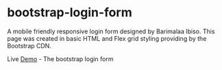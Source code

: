 # bootstrap-login-form
A mobile friendly responsive login form designed by Barimalaa Ibiso. This page was created in basic HTML and Flex grid styling providing by the Bootstrap CDN.

Live [Demo](https://bid0706.github.io/login-form/) - The bootstrap login form
